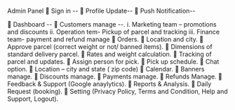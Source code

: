 
Admin Panel
 Sign in --
 Profile Update--
 Push Notification--
<!--  History. -->
 Dashboard -- 
 Customers manage --.
i. Marketing team – promotions and discounts
ii. Operation tem- Pickup of parcel and tracking
iii. Finance team- payment and refund manage
 Orders.
 Location and city.
 Approve parcel (correct weight or not/ banned items).
 Dimensions of standard delivery parcel.
 Rates and weight calculation.
 Tracking of parcel and updates.
 Assign person for pick.
 Pick up schedule.
 Chat option.
 Location – city and state ( zip code)
 Calendar.
 Banners manage.
 Discounts manage.
 Payments manage.
 Refunds Manage.
 Feedback & Support (Google anaylytics).
 Reports & Analysis.
 Daily Request (booking).
 Setting (Privacy Policy, Terms and Condition, Help and Support, Logout).
